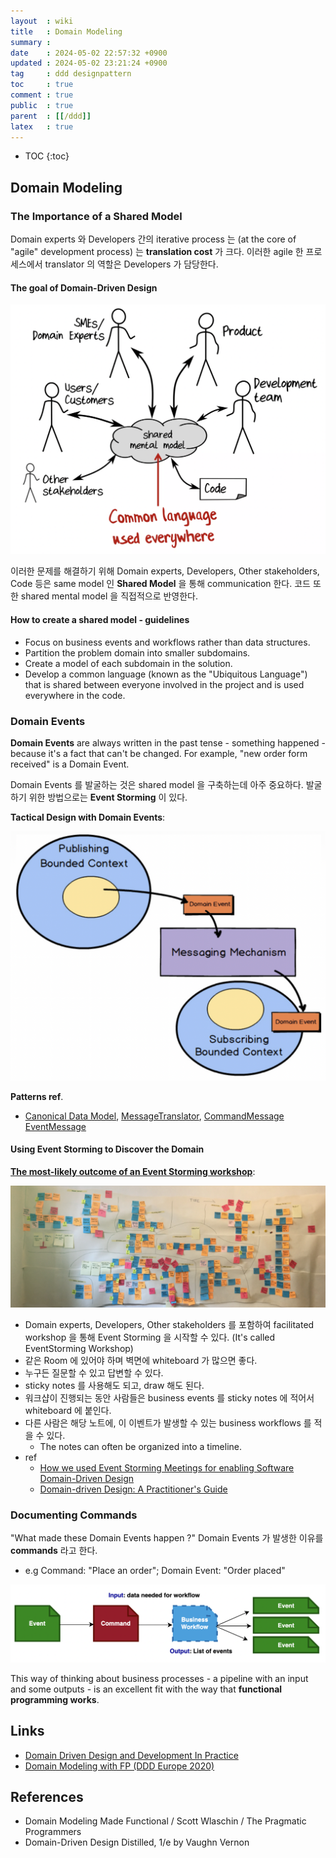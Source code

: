 ```yaml
---
layout  : wiki
title   : Domain Modeling
summary : 
date    : 2024-05-02 22:57:32 +0900
updated : 2024-05-02 23:21:24 +0900
tag     : ddd designpattern
toc     : true
comment : true
public  : true
parent  : [[/ddd]]
latex   : true
---
```

* TOC
{:toc}

## Domain Modeling

### The Importance of a Shared Model

Domain experts 와 Developers 간의 iterative process 는 (at the core of "agile" development process) 는 __translation cost__ 가 크다.
이러한 agile 한 프로세스에서 translator 의 역할은 Developers 가 담당한다.

#### The goal of Domain-Driven Design

![](/resource/wiki/ddd-modeling/shared-model.png)

이러한 문제를 해결하기 위해 Domain experts, Developers, Other stakeholders, Code 등은 same model 인 __Shared Model__ 을 통해 communication 한다.
코드 또한 shared mental model 을 직접적으로 반영한다.

#### How to create a shared model - guidelines

- Focus on business events and workflows rather than data structures.
- Partition the problem domain into smaller subdomains.
- Create a model of each subdomain in the solution.
- Develop a common language (known as the "Ubiquitous Language") that is shared between everyone involved in the project and is used everywhere in the code.

### Domain Events

__Domain Events__ are always written in the past tense - something happened - because it's a fact that can't be changed.
For example, "new order form received" is a Domain Event.

Domain Events 를 발굴하는 것은 shared model 을 구축하는데 아주 중요하다. 발굴하기 위한 방법으로는 __Event Storming__ 이 있다.

__Tactical Design with Domain Events__:

![](/resource/wiki/ddd-modeling/tactical-design-domain-events.png)

__Patterns ref__.
- [Canonical Data Model](https://www.enterpriseintegrationpatterns.com/patterns/messaging/CanonicalDataModel.html), [MessageTranslator](https://www.enterpriseintegrationpatterns.com/patterns/messaging/MessageTranslator.html), [CommandMessage](https://www.enterpriseintegrationpatterns.com/patterns/messaging/CommandMessage.html) [EventMessage](https://www.enterpriseintegrationpatterns.com/patterns/messaging/EventMessage.html)

#### Using Event Storming to Discover the Domain

__[The most-likely outcome of an Event Storming workshop](https://threedots.tech/)__:

![](/resource/wiki/ddd-modeling/event_storming.png)

- Domain experts, Developers, Other stakeholders 를 포함하여 facilitated workshop 을 통해 Event Storming 을 시작할 수 있다. (It's called EventStorming Workshop)
- 같은 Room 에 있어야 하며 벽면에 whiteboard 가 많으면 좋다.
- 누구든 질문할 수 있고 답변할 수 있다.
- sticky notes 를 사용해도 되고, draw 해도 된다.
- 워크샵이 진행되는 동안 사람들은 business events 를 sticky notes 에 적어서 whiteboard 에 붙인다.
- 다른 사람은 해당 노트에, 이 이벤트가 발생할 수 있는 business workflows 를 적을 수 있다.
  - The notes can often be organized into a timeline.
- ref
  - [How we used Event Storming Meetings for enabling Software Domain-Driven Design](https://medium.com/building-inventa/how-we-used-event-storming-meetings-for-enabling-software-domain-driven-design-401e5d708eb)
  - [Domain-driven Design: A Practitioner's Guide](https://ddd-practitioners.com/2023/03/20/remote-eventstorming-workshop/)

### Documenting Commands

"What made these Domain Events happen ?" Domain Events 가 발생한 이유를 __commands__ 라고 한다.

- e.g Command: "Place an order"; Domain Event: "Order placed"

![](/resource/wiki/ddd-modeling/input-output-way.png)

This way of thinking about business processes - a pipeline with an input and some outputs - is an excellent fit with the way that __functional programming works__.

## Links

- [Domain Driven Design and Development In Practice](https://www.infoq.com/articles/ddd-in-practice/)
- [Domain Modeling with FP (DDD Europe 2020)](https://www.slideshare.net/ScottWlaschin/domain-modeling-with-fp-ddd-europe-2020)

## References

- Domain Modeling Made Functional / Scott Wlaschin / The Pragmatic Programmers
- Domain-Driven Design Distilled, 1/e by Vaughn Vernon